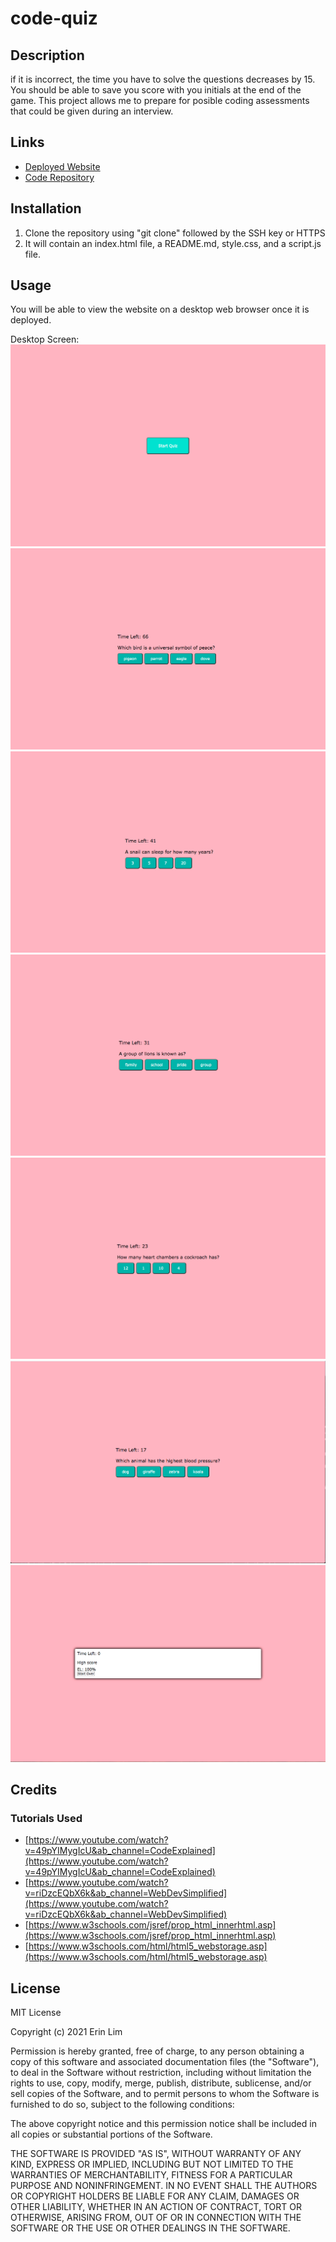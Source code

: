 # code-quiz

## Description

 if it is incorrect, the time you have to solve the questions decreases by 15. You should be able to save you score with you initials at the end of the game. This project allows me to prepare for posible coding assessments that could be given during an interview.

## Links
- [Deployed Website](https://erinlim2001.github.io/code-quiz/)
- [Code Repository](https://github.com/erinlim2001/code-quiz)

## Installation

1. Clone the repository using "git clone" followed by the SSH key or HTTPS 
2. It will contain an index.html file, a README.md, style.css, and a script.js file.

## Usage

You will be able to view the website on a desktop web browser once it is deployed.

Desktop Screen:
![Code Quiz](./assets/pg1.png)
![Code Quiz](./assets/pg2.png)
![Code Quiz](./assets/pg3.png)
![Code Quiz](./assets/pg4.png)
![Code Quiz](./assets/pg5.png)
![Code Quiz](./assets/pg6.png)
![Code Quiz](./assets/pg7.png)

## Credits

### Tutorials Used
* [https://www.youtube.com/watch?v=49pYIMygIcU&ab_channel=CodeExplained](https://www.youtube.com/watch?v=49pYIMygIcU&ab_channel=CodeExplained)
* [https://www.youtube.com/watch?v=riDzcEQbX6k&ab_channel=WebDevSimplified](https://www.youtube.com/watch?v=riDzcEQbX6k&ab_channel=WebDevSimplified)
* [https://www.w3schools.com/jsref/prop_html_innerhtml.asp](https://www.w3schools.com/jsref/prop_html_innerhtml.asp)
* [https://www.w3schools.com/html/html5_webstorage.asp](https://www.w3schools.com/html/html5_webstorage.asp)

## License

MIT License

Copyright (c) 2021 Erin Lim

Permission is hereby granted, free of charge, to any person obtaining a copy
of this software and associated documentation files (the "Software"), to deal
in the Software without restriction, including without limitation the rights
to use, copy, modify, merge, publish, distribute, sublicense, and/or sell
copies of the Software, and to permit persons to whom the Software is
furnished to do so, subject to the following conditions:

The above copyright notice and this permission notice shall be included in all
copies or substantial portions of the Software.

THE SOFTWARE IS PROVIDED "AS IS", WITHOUT WARRANTY OF ANY KIND, EXPRESS OR
IMPLIED, INCLUDING BUT NOT LIMITED TO THE WARRANTIES OF MERCHANTABILITY,
FITNESS FOR A PARTICULAR PURPOSE AND NONINFRINGEMENT. IN NO EVENT SHALL THE
AUTHORS OR COPYRIGHT HOLDERS BE LIABLE FOR ANY CLAIM, DAMAGES OR OTHER
LIABILITY, WHETHER IN AN ACTION OF CONTRACT, TORT OR OTHERWISE, ARISING FROM,
OUT OF OR IN CONNECTION WITH THE SOFTWARE OR THE USE OR OTHER DEALINGS IN THE
SOFTWARE.